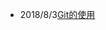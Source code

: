 - 2018/8/3[Git的使用](https://app.yinxiang.com/shard/s46/nl/21175129/44e51d21-80bc-407d-be34-ca5d91b9d3a1)